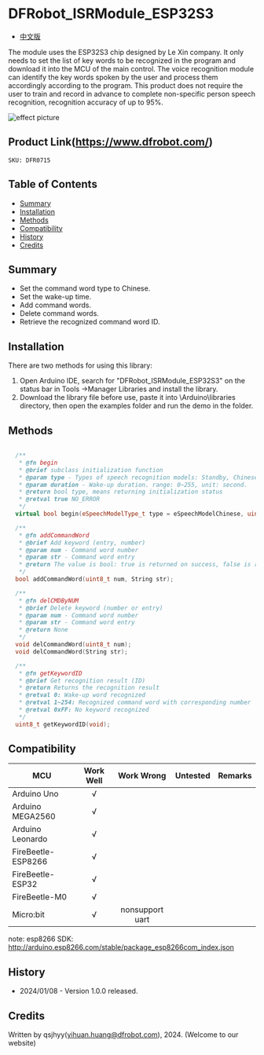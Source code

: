 # DFRobot_ISRModule_ESP32S3
- [中文版](./README_CN.md)

The module uses the ESP32S3 chip designed by Le Xin company. It only needs to set the list of key words to be recognized in the program and download it into the MCU of the main control. The voice recognition module can identify the key words spoken by the user and process them accordingly according to the program. This product does not require the user to train and record in advance to complete non-specific person speech recognition, recognition accuracy of up to 95%.

![effect picture](./resources/images/DFR0715.png)


## Product Link(https://www.dfrobot.com/)

    SKU: DFR0715


## Table of Contents

* [Summary](#Summary)
* [Installation](#Installation)
* [Methods](#Methods)
* [Compatibility](#Compatibility)
* [History](#History)
* [Credits](#Credits)


## Summary

  * Set the command word type to Chinese.
  * Set the wake-up time.
  * Add command words.
  * Delete command words.
  * Retrieve the recognized command word ID.


## Installation
There are two methods for using this library:<br>
1. Open Arduino IDE, search for "DFRobot_ISRModule_ESP32S3" on the status bar in Tools ->Manager Libraries and install the library.<br>
2. Download the library file before use, paste it into \Arduino\libraries directory, then open the examples folder and run the demo in the folder.<br>


## Methods

```C++

  /**
   * @fn begin
   * @brief subclass initialization function
   * @param type - Types of speech recognition models: Standby, Chinese, English
   * @param duration - Wake-up duration. range: 0~255, unit: second.
   * @return bool type, means returning initialization status
   * @retval true NO_ERROR
   */
  virtual bool begin(eSpeechModelType_t type = eSpeechModelChinese, uint8_t duration = 10);

  /**
   * @fn addCommandWord
   * @brief Add keyword (entry, number)
   * @param num - Command word number
   * @param str - Command word entry
   * @return The value is bool: true is returned on success, false is returned on failure
   */
  bool addCommandWord(uint8_t num, String str);

  /**
   * @fn delCMDByNUM
   * @brief Delete keyword (number or entry)
   * @param num - Command word number
   * @param str - Command word entry
   * @return None
   */
  void delCommandWord(uint8_t num);
  void delCommandWord(String str);

  /**
   * @fn getKeywordID
   * @brief Get recognition result (ID)
   * @return Returns the recognition result
   * @retval 0: Wake-up word recognized
   * @retval 1~254: Recognized command word with corresponding number
   * @retval 0xFF: No keyword recognized
   */
  uint8_t getKeywordID(void);

```


## Compatibility

MCU                | Work Well    |   Work Wrong    | Untested    | Remarks
------------------ | :----------: | :-------------: | :---------: | :----:
Arduino Uno        |      √       |                 |             |
Arduino MEGA2560   |      √       |                 |             |
Arduino Leonardo   |      √       |                 |             |
FireBeetle-ESP8266 |      √       |                 |             |
FireBeetle-ESP32   |      √       |                 |             |
FireBeetle-M0      |      √       |                 |             |
Micro:bit          |      √       | nonsupport uart |             |

note: esp8266 SDK: http://arduino.esp8266.com/stable/package_esp8266com_index.json


## History

- 2024/01/08 - Version 1.0.0 released.


## Credits

Written by qsjhyy(yihuan.huang@dfrobot.com), 2024. (Welcome to our website)

